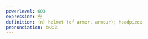 ```yaml
---
powerlevel: 603
expression: 兜
definition: (n) helmet (of armor, armour); headpiece
pronunciation: かぶと
---
```

